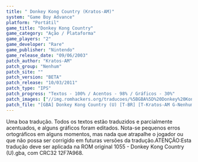 ```yaml
---
title: " Donkey Kong Country (Kratos-AM)"
system: "Game Boy Advance"
platform: "Portátil"
game_title: "Donkey Kong Country"
game_category: "Ação / Plataforma"
game_players: "2"
game_developer: "Rare"
game_publisher: "Nintendo"
game_release_date: "09/06/2003"
patch_author: "Kratos-AM"
patch_group: "Nenhum"
patch_site: ""
patch_version: "BETA"
patch_release: "10/03/2011"
patch_type: "IPS"
patch_progress: "Textos - 100% / Acentos - 98% / Gráficos - 30%"
patch_images: ["//img.romhackers.org/traducoes/%5BGBA%5D%20Donkey%20Kong%20Country%20-%20Kratos-AM%20-%201.png","//img.romhackers.org/traducoes/%5BGBA%5D%20Donkey%20Kong%20Country%20-%20Kratos-AM%20-%202.png","//img.romhackers.org/traducoes/%5BGBA%5D%20Donkey%20Kong%20Country%20-%20Kratos-AM%20-%203.png"]
patch_file: "[GBA] Donkey Kong Country (U) [T-BR] [T-Kratos-AM G-Nenhum] [V-BETA A-2011].zip"
---
```

Uma boa tradução. Todos os textos estão traduzidos e parcialmente acentuados, e alguns gráficos foram editados. Nota-se pequenos erros ortográficos em alguns momentos, mas nada que atrapalhe o jogador ou que não possa ser corrigido em futuras versões da tradução.ATENÇÃO:Esta tradução deve ser aplicada na ROM original 1055 - Donkey Kong Country (U).gba, com CRC32 12F7A968.